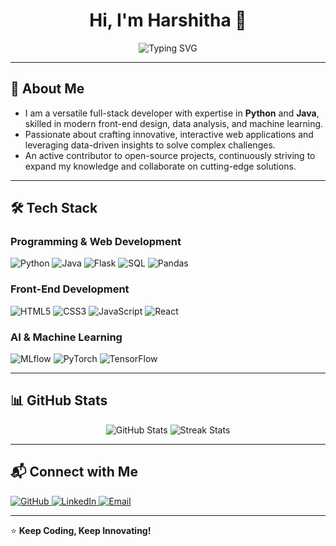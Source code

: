 <h1 align="center">Hi, I'm Harshitha 👋</h1>

<p align="center">
  <img src="https://readme-typing-svg.herokuapp.com?font=Arial&size=22&color=F77D26&center=true&width=600&height=50&lines=Python+Developer;Front-End+Enthusiast;AI-ML+savvy" alt="Typing SVG" />
</p>

---

## 🚀 About Me
- I am a versatile full-stack developer with expertise in **Python** and **Java**, skilled in modern front-end design, data analysis, and machine learning.  
- Passionate about crafting innovative, interactive web applications and leveraging data-driven insights to solve complex challenges.  
- An active contributor to open-source projects, continuously striving to expand my knowledge and collaborate on cutting-edge solutions.  

---

## 🛠 Tech Stack

### Programming & Web Development
<p align="left">
  <img src="https://img.shields.io/badge/Python-3776AB?style=for-the-badge&logo=python&logoColor=white" alt="Python" />
  <img src="https://img.shields.io/badge/Java-007396?style=for-the-badge&logo=java&logoColor=white" alt="Java" />
  <img src="https://img.shields.io/badge/Flask-000000?style=for-the-badge&logo=flask&logoColor=white" alt="Flask" />
  <img src="https://img.shields.io/badge/SQL-4479A1?style=for-the-badge&logo=mysql&logoColor=white" alt="SQL" />
  <img src="https://img.shields.io/badge/Pandas-150458?style=for-the-badge&logo=pandas&logoColor=white" alt="Pandas" />
</p>

### Front-End Development
<p align="left">
  <img src="https://img.shields.io/badge/HTML5-E34F26?style=for-the-badge&logo=html5&logoColor=white" alt="HTML5" />
  <img src="https://img.shields.io/badge/CSS3-1572B6?style=for-the-badge&logo=css3&logoColor=white" alt="CSS3" />
  <img src="https://img.shields.io/badge/JavaScript-F7DF1E?style=for-the-badge&logo=javascript&logoColor=black" alt="JavaScript" />
  <img src="https://img.shields.io/badge/React-61DAFB?style=for-the-badge&logo=react&logoColor=black" alt="React" />
</p>

### AI & Machine Learning
<p align="left">
  <img src="https://img.shields.io/badge/ML-FF6F00?style=for-the-badge&logo=mlflow&logoColor=white" alt="MLflow" />
  <img src="https://img.shields.io/badge/DeepLearning-FF0000?style=for-the-badge&logo=pytorch&logoColor=white" alt="PyTorch" />
  <img src="https://img.shields.io/badge/TensorFlow-FF6F00?style=for-the-badge&logo=tensorflow&logoColor=white" alt="TensorFlow" />
</p>

---

## 📊 GitHub Stats
<p align="center">
  <img src="https://github-readme-stats.vercel.app/api?username=SSHarshitha&show_icons=true&theme=radical" alt="GitHub Stats" />
  <img src="https://github-readme-streak-stats.herokuapp.com/?user=SSHarshitha&theme=radical" alt="Streak Stats" />
</p>

---

## 📬 Connect with Me
<p align="left">
  <a href="https://github.com/SSHarshitha">
    <img src="https://img.shields.io/badge/GitHub-100000?style=for-the-badge&logo=github&logoColor=white" alt="GitHub" />
  </a>
  <a href="https://www.linkedin.com/in/harshitha-s-s-0b79b1247/">
    <img src="https://img.shields.io/badge/LinkedIn-0077B5?style=for-the-badge&logo=linkedin&logoColor=white" alt="LinkedIn" />
  </a>
  <a href="mailto:harshitha.ss2003@gmail.com">
    <img src="https://img.shields.io/badge/Gmail-D14836?style=for-the-badge&logo=gmail&logoColor=white" alt="Email" />
  </a>
</p>

---

⭐ **Keep Coding, Keep Innovating!**
